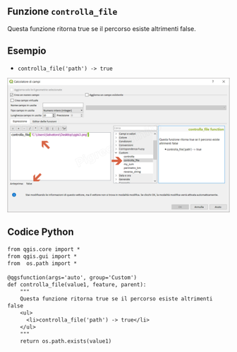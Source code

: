 ## Funzione `controlla_file`

Questa funzione ritorna true se il percorso esiste altrimenti false.

## Esempio

* `controlla_file('path') -> true `

![](/img/custom/controlla_file1.png)

## Codice Python

```
from qgis.core import *
from qgis.gui import *
from  os.path import *

@qgsfunction(args='auto', group='Custom')
def controlla_file(value1, feature, parent):
	""" 
	Questa funzione ritorna true se il percorso esiste altrimenti false
	<ul>
      <li>controlla_file('path') -> true</li>
    </ul>
	"""
	return os.path.exists(value1)
```